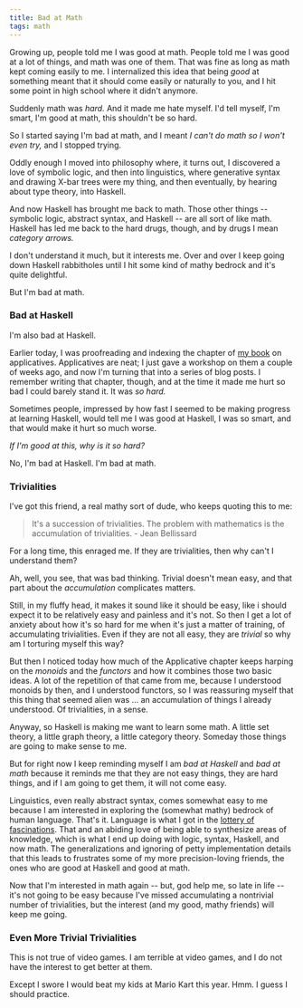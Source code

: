 ```yaml
---
title: Bad at Math
tags: math
---
```


Growing up, people told me I was good at math. People told me I was good at a lot of things, and math was one of them. That was fine as long as math kept coming easily to me. I internalized this idea that being *good* at something meant that it should come easily or naturally to you, and I hit some point in high school where it didn't anymore.

Suddenly math was *hard.* And it made me hate myself. I'd tell myself, I'm smart, I'm good at math, this shouldn't be so hard.

So I started saying I'm bad at math, and I meant *I can't do math so I won't even try,* and I stopped trying.

Oddly enough I moved into philosophy where, it turns out, I discovered a love of symbolic logic, and then into linguistics, where generative syntax and drawing X-bar trees were my thing, and then eventually, by hearing about type theory, into Haskell. 

And now Haskell has brought me back to math. Those other things -- symbolic logic, abstract syntax, and Haskell -- are all sort of like math. Haskell has led me back to the hard drugs, though, and by drugs I mean *category arrows.*

I don't understand it much, but it interests me. Over and over I keep going down Haskell rabbitholes until I hit some kind of mathy bedrock and it's quite delightful. 

But I'm bad at math.

### Bad at Haskell

I'm also bad at Haskell. 

Earlier today, I was proofreading and indexing the chapter of [my book](http://haskellbook.com/) on applicatives. Applicatives are neat; I just gave a workshop on them a couple of weeks ago, and now I'm turning that into a series of blog posts. I remember writing that chapter, though, and at the time it made me hurt so bad I could barely stand it. It was *so hard.* 

Sometimes people, impressed by how fast I seemed to be making progress at learning Haskell, would tell me I was good at Haskell, I was so smart, and that would make it hurt so much worse.

*If I'm good at this, why is it so hard?*

No, I'm bad at Haskell. I'm bad at math.

### Trivialities

I've got this friend, a real mathy sort of dude, who keeps quoting this to me:

> It's a succession of trivialities. The problem with mathematics is the accumulation of trivialities. - Jean Bellissard  

For a long time, this enraged me. If they are trivialities, then why can't I understand them?

Ah, well, you see, that was bad thinking. Trivial doesn't mean easy, and that part about the *accumulation* complicates matters. 

Still, in my fluffy head, it makes it sound like it should be easy, like i should expect it to be relatively easy and painless and it's not. So then I get a lot of anxiety about how it's so hard for me when it's just a matter of training, of accumulating trivialities. Even if they are not all easy, they are *trivial* so why am I torturing myself this way?

But then I noticed today how much of the Applicative chapter keeps harping on the *monoids* and the *functors* and how it combines those two basic ideas. A lot of the repetition of that came from me, because I understood monoids by then, and I understood functors, so I was reassuring myself that this thing that seemed alien was ... an accumulation of things I already understood. Of trivialities, in a sense.

Anyway, so Haskell is making me want to learn some math. A little set theory, a little graph theory, a little category theory. Someday those things are going to make sense to me.

But for right now I keep reminding myself I am *bad at Haskell* and *bad at math* because it reminds me that they are not easy things, they are hard things, and if I am going to get them, it will not come easy. 

Linguistics, even really abstract syntax, comes somewhat easy to me because I am interested in exploring the (somewhat mathy) bedrock of human language. That's it. Language is what I got in the [lottery of fascinations](http://slatestarcodex.com/2013/06/30/the-lottery-of-fascinations/). That and an abiding love of being able to synthesize areas of knowledge, which is what I end up doing with logic, syntax, Haskell, and now math. The generalizations and ignoring of petty implementation details that this leads to frustrates some of my more precision-loving friends, the ones who are good at Haskell and good at math. 

Now that I'm interested in math again -- but, god help me, so late in life -- it's not going to be easy because I've missed accumulating a nontrivial number of trivialities, but the interest (and my good, mathy friends) will keep me going.

### Even More Trivial Trivialities

This is not true of video games. I am terrible at video games, and I do not have the interest to get better at them. 

Except I swore I would beat my kids at Mario Kart this year. Hmm. I guess I should practice.